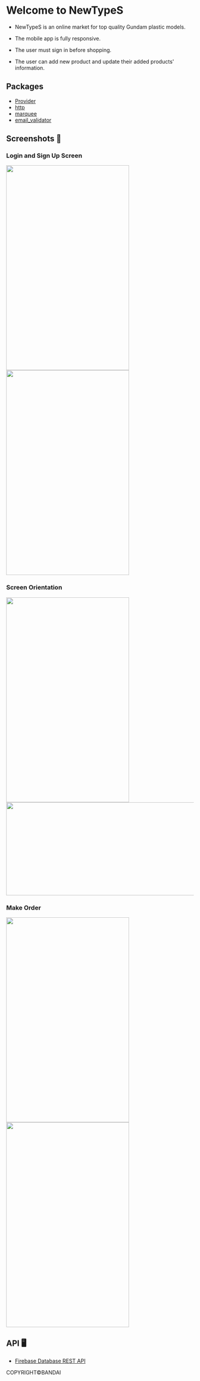 # Welcome to NewTypeS

- NewTypeS is an online market for top quality Gundam plastic models.

- The mobile app is fully responsive.

- The user must sign in before shopping.

- The user can add new product and update their added products' information.

## Packages

- [Provider](https://pub.dev/packages/provider)
- [http](https://pub.dev/packages/http)
- [marquee](https://pub.dev/packages/marquee)
- [email_validator](https://pub.dev/packages/email_validator)

## Screenshots &#128248;

### Login and Sign Up Screen
<img src="https://user-images.githubusercontent.com/44105063/152371856-716ea9a7-d50f-4502-a391-ffcdd3e89ba0.png" width="330" height="550"> <img src="https://user-images.githubusercontent.com/44105063/152371894-2df13ab8-c4a7-49e4-97cd-b94e723d755f.png" width="330" height="550">

### Screen Orientation
<img src="https://user-images.githubusercontent.com/44105063/152372018-d9123a7c-f8c0-4166-89f3-5e4ac4f268bd.png" width="330" height="550"><img src="https://user-images.githubusercontent.com/44105063/152372037-80e6120c-17e1-4ae5-a76e-b7a7033cde8b.png" width="550" height="250">

### Make Order 
<img src="https://user-images.githubusercontent.com/44105063/152372449-4cf9760d-c8dd-4e1b-ae04-54163216ca7f.png" width="330" height="550"> <img src="https://user-images.githubusercontent.com/44105063/152372829-8422db2b-8e25-48cd-ace3-2f3f0314f5b5.png" width="330" height="550">

## API &#128421;
- [Firebase Database REST API](https://firebase.google.com/docs/reference/rest/database)

COPYRIGHT©BANDAI

